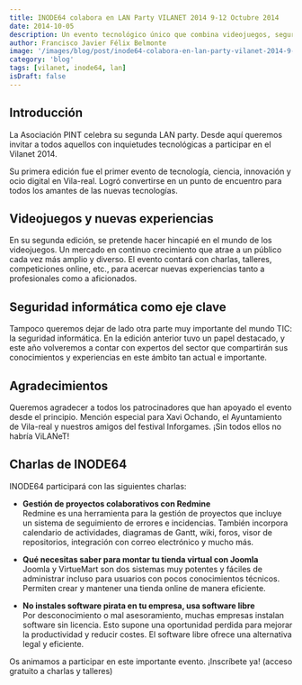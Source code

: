 ```yaml
---
title: INODE64 colabora en LAN Party VILANET 2014 9-12 Octubre 2014
date: 2014-10-05
description: Un evento tecnológico único que combina videojuegos, seguridad informática y gestión de proyectos, con charlas y talleres para profesionales y aficionados.
author: Francisco Javier Félix Belmonte
image: '/images/blog/post/inode64-colabora-en-lan-party-vilanet-2014-9-12-octubre-2014.webp'
category: 'blog'
tags: [vilanet, inode64, lan]
isDraft: false
---
```


## Introducción

La Asociación PINT celebra su segunda LAN party. Desde aquí queremos invitar a todos aquellos con inquietudes tecnológicas a participar en el Vilanet 2014.

Su primera edición fue el primer evento de tecnología, ciencia, innovación y ocio digital en Vila-real. Logró convertirse en un punto de encuentro para todos los amantes de las nuevas tecnologías.

## Videojuegos y nuevas experiencias

En su segunda edición, se pretende hacer hincapié en el mundo de los videojuegos. Un mercado en continuo crecimiento que atrae a un público cada vez más amplio y diverso. El evento contará con charlas, talleres, competiciones online, etc., para acercar nuevas experiencias tanto a profesionales como a aficionados.

## Seguridad informática como eje clave

Tampoco queremos dejar de lado otra parte muy importante del mundo TIC: la seguridad informática. En la edición anterior tuvo un papel destacado, y este año volveremos a contar con expertos del sector que compartirán sus conocimientos y experiencias en este ámbito tan actual e importante.

## Agradecimientos

Queremos agradecer a todos los patrocinadores que han apoyado el evento desde el principio. Mención especial para Xavi Ochando, el Ayuntamiento de Vila-real y nuestros amigos del festival Inforgames. ¡Sin todos ellos no habría ViLANeT!

## Charlas de INODE64

INODE64 participará con las siguientes charlas:

- **Gestión de proyectos colaborativos con Redmine**  
  Redmine es una herramienta para la gestión de proyectos que incluye un sistema de seguimiento de errores e incidencias. También incorpora calendario de actividades, diagramas de Gantt, wiki, foros, visor de repositorios, integración con correo electrónico y mucho más.

- **Qué necesitas saber para montar tu tienda virtual con Joomla**  
  Joomla y VirtueMart son dos sistemas muy potentes y fáciles de administrar incluso para usuarios con pocos conocimientos técnicos. Permiten crear y mantener una tienda online de manera eficiente.

- **No instales software pirata en tu empresa, usa software libre**  
  Por desconocimiento o mal asesoramiento, muchas empresas instalan software sin licencia. Esto supone una oportunidad perdida para mejorar la productividad y reducir costes. El software libre ofrece una alternativa legal y eficiente.

Os animamos a participar en este importante evento. ¡Inscríbete ya! (acceso gratuito a charlas y talleres)